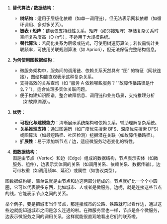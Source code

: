 1.  **替代算法 / 数据结构**：
    
    -   **树结构**：适用于层级化依赖（如单一调用链），但无法表示网状依赖（如循环调用、多对多关系）。
    -   **链表 / 矩阵**：链表仅支持线性关系，矩阵（如邻接矩阵）存储复杂关系时空间复杂度高（O (n²)），不适用于大规模系统。
    -   **替代算法**：若简化关系为层级或链式，可使用树遍历算法；若仅需统计关联频率，可使用关联规则算法（如 Apriori），但无法保留完整结构信息。

1.  **为何使用图数据结构**：
    
    -   微服务架构中，服务间的调用链、依赖关系天然具有 “图” 的特征（网状连接），图结构能直观表示这种复杂关系。
    -   支持高效的关系查询（如 “服务 A 依赖哪些服务？”“故障传播路径是什么？”），适合处理多实体关联问题。
    -   便于构建知识图谱，整合故障信息、调用链和业务场景，支持推理分析（如故障溯源）。

1.  **优势**：
    
    -   **可视化与建模能力**：清晰展示系统架构和依赖关系，辅助理解复杂系统。
    -   **关系推理支持**：通过图遍历（如广度优先搜索 BFS、深度优先搜索 DFS）或图算法（如最短路径、社区检测）挖掘潜在关联（如故障传播路径）。
    -   **扩展性**：易于添加新节点 / 边，适应微服务动态变化的特性。

1.  **图数据结构**：  
    图是由节点（Vertex）和边（Edge）组成的数据结构，节点表示实体（如微服务、组件），边表示实体间的关系（如调用关系、依赖关系、数据传输）。边可带权重（如调用频率、延迟）或属性（如协议类型）。

图数据结构呢，简单说就是由节点和边这两部分组成的。节点就好比一个个小圆圈，它可以代表很多东西，比如城市、人或者是微服务。边呢，就是连接这些节点的线，它能表示节点之间的关系。

  

举个例子，要是把城市当作节点，那连接城市的公路、铁路就可以看作边，通过这些边就能知道城市之间是怎么连通的啦。在微服务里也一样，节点是各个微服务，边表示微服务之间的调用关系，这样就能很直观地看出它们的联系啦。
<!--stackedit_data:
eyJoaXN0b3J5IjpbMTk5MjkzMzM5N119
-->